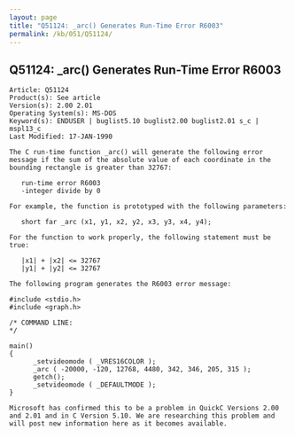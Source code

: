 ```yaml
---
layout: page
title: "Q51124: _arc() Generates Run-Time Error R6003"
permalink: /kb/051/Q51124/
---
```


## Q51124: _arc() Generates Run-Time Error R6003

	Article: Q51124
	Product(s): See article
	Version(s): 2.00 2.01
	Operating System(s): MS-DOS
	Keyword(s): ENDUSER | buglist5.10 buglist2.00 buglist2.01 s_c | mspl13_c
	Last Modified: 17-JAN-1990
	
	The C run-time function _arc() will generate the following error
	message if the sum of the absolute value of each coordinate in the
	bounding rectangle is greater than 32767:
	
	   run-time error R6003
	   -integer divide by 0
	
	For example, the function is prototyped with the following parameters:
	
	   short far _arc (x1, y1, x2, y2, x3, y3, x4, y4);
	
	For the function to work properly, the following statement must be
	true:
	
	   |x1| + |x2| <= 32767
	   |y1| + |y2| <= 32767
	
	The following program generates the R6003 error message:
	
	#include <stdio.h>
	#include <graph.h>
	
	/* COMMAND LINE:
	*/
	
	main()
	{
	      _setvideomode ( _VRES16COLOR );
	      _arc ( -20000, -120, 12768, 4480, 342, 346, 205, 315 );
	      getch();
	      _setvideomode ( _DEFAULTMODE );
	}
	
	Microsoft has confirmed this to be a problem in QuickC Versions 2.00
	and 2.01 and in C Version 5.10. We are researching this problem and
	will post new information here as it becomes available.
